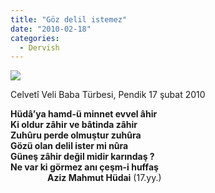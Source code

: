```yaml
---
title: "Göz delil istemez"
date: "2010-02-18"
categories: 
  - Dervish
---
```


![](../uploads/image/velibaba.jpg)

Celvetî Veli Baba Türbesi, Pendik 17 şubat 2010

**Hüdâ’ya hamd-ü minnet evvel âhir  
Ki oldur zâhir ve bâtinda zâhir  
Zuhûru perde olmuştur zuhûra  
Gözü olan delil ister mi nûra  
Güneş zâhir değil midir karındaş ?  
Ne var ki görmez anı çeşm-i huffaş**  
               **Aziz Mahmut Hüdai** (17.yy.)
